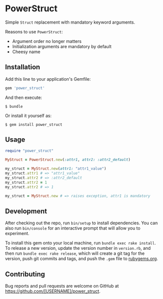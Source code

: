 # PowerStruct

Simple `Struct` replacement with mandatory keyword arguments.

Reasons to use `PowerStruct`:

* Argument order no longer matters
* Initialization arguments are mandatory by default
* Cheesy name


## Installation

Add this line to your application's Gemfile:

```ruby
gem 'power_struct'
```

And then execute:

    $ bundle

Or install it yourself as:

    $ gem install power_struct

## Usage

```ruby
require "power_struct"

MyStruct = PowerStruct.new(:attr1, attr2: :attr2_default)

my_struct = MyStruct.new(attr1: "attr1_value")
my_struct.attr1 # => "attr1_value"
my_struct.attr2 # => :attr2_default
my_struct.attr2 = 1
my_struct.attr2 # => 1

my_struct = MyStruct.new # => raises exception, attr1 is mandatory
```

## Development

After checking out the repo, run `bin/setup` to install dependencies. You can also run `bin/console` for an interactive prompt that will allow you to experiment.

To install this gem onto your local machine, run `bundle exec rake install`. To release a new version, update the version number in `version.rb`, and then run `bundle exec rake release`, which will create a git tag for the version, push git commits and tags, and push the `.gem` file to [rubygems.org](https://rubygems.org).

## Contributing

Bug reports and pull requests are welcome on GitHub at https://github.com/[USERNAME]/power_struct.

